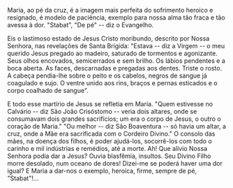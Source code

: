Maria, ao pé da cruz, é a imagem mais perfeita do sofrimento heroico e resignado, é modelo de paciência, exemplo para nossa alma tão fraca e tão avessa à dor. "Stabat", "De pé" -- diz o Evangelho.

Eis o lastimoso estado de Jesus Cristo moribundo, descrito por Nossa Senhora, nas revelações de Santa Brígida: "Estava -- diz a Virgem -- o meu querido Jesus pregado ao madeiro, saturado de tormentos e agonizante. Seus olhos encovados, semicerrados e sem brilho. Os lábios pendentes e a boca aberta. As faces, descarnadas e pregadas aos dentes. Triste o rosto. A cabeça pendia-lhe sobre o peito e os cabelos, negros de sangue já coagulado e sujo. O ventre unido aos rins, braços e pernas esticados e o corpo coalhado de sangue".

E todo esse martírio de Jesus se refletia em Maria. "Quem estivesse no Calvário -- diz São João Crisóstomo -- veria dois altares, onde se consumavam dois grandes sacrifícios; um era o corpo de Jesus, o outro o coração de Maria." "Ou melhor -- diz São Boaventura -- só havia um altar, a cruz, onde a Mãe era sacrificada com o Cordeiro Divino." O consolo das mães, na doença dos filhos, é poder ajudá-los, socorrê-los com todo o carinho e mil indústrias e remédios, até a morte. Ah! Que alívio Nossa Senhora podia dar a Jesus? Ouvia blasfêmia, insultos. Seu Divino Filho morre desolado, num oceano de dores! Dizei-me se poderá haver uma dor igual? E Maria a dar-nos o exemplo, heroica, firme, sempre de pé, "Stabat"!\...